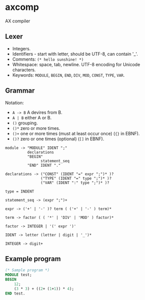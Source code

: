 # axcomp

AX compiler

## Lexer

* Integers.
* Identifiers - start with letter, should be UTF-8, can contain '_'.
* Comments: `(* hello sunshine! *)`
* Whitespace: space, tab, newline. UTF-8 encoding for Unicode characters.
* Keywords: `MODULE`, `BEGIN`, `END`, `DIV`, `MOD`, `CONST`, `TYPE`, `VAR`.

## Grammar

Notation:

* `A -> B` A devires from B.
* `A | B` either A or B.
* `()` grouping.
* `()*` zero or more times.
* `()+` one or more times (must at least occur once) (`{}` in EBNF).
* `()?` zero or one times (optional) (`[]` in EBNF).  

```ebnf
module -> "MODULE" IDENT ";"
          declarations
          "BEGIN"
                statement_seq
          "END" IDENT "."

declarations -> ("CONST" (IDENT "=" expr ";")* )?
                ("TYPE" (IDENT "=" type ";")* )?
                ("VAR" (IDENT ":" type ";")* )?

type = INDENT

statement_seq -> (expr ";")+

expr -> ('+' | '-' )? term ( ('+' | '-' ) term)*

term -> factor ( ( '*' | 'DIV' | 'MOD' ) factor)*

factor -> INTEGER | '(' expr ')'

IDENT -> letter (letter | digit | '_')*

INTEGER -> digit+
```

## Example program

```pascal
(* Sample program *)
MODULE test;
BEGIN
    12;
    (3 * 3) + ((2+ (1+1)) * 4);
END test.
```

